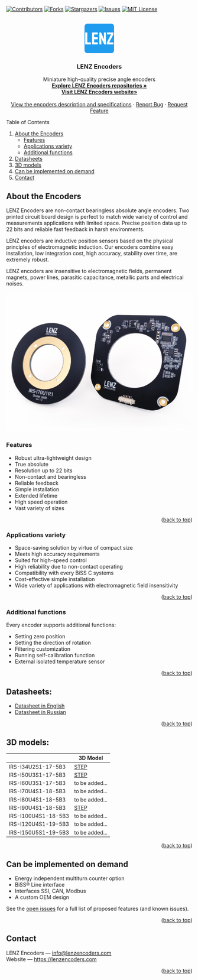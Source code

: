 <div id="top"></div>
<!--
*** LENZ Encoders
-->

[![Contributors][contributors-shield]][contributors-url]
[![Forks][forks-shield]][forks-url]
[![Stargazers][stars-shield]][stars-url]
[![Issues][issues-shield]][issues-url]
[![MIT License][license-shield]][license-url]




<!-- PROJECT LOGO -->
<br />
<div align="center">
  <a href="https://github.com/lenzencoders">
    <img src="images/LENZfavicon.png" alt="LENZ Logo" width="80" height="80">
  </a>

  <h3 align="center">LENZ Encoders</h3>

  <p align="center">
    Miniature high-quality precise angle encoders
    <br />
    <a href="https://github.com/lenzencoders"><strong>Explore LENZ Encoders repositories »</strong></a>
    <br />
    <a href="https://lenzencoders.com"><strong>Visit LENZ Encoders website»</strong></a>
    <br />
    <br />
    <a href="https://github.com/lenzencoders/Encoders_Description/blob/main/IRS-encoders_en_US.pdf">View the encoders description and specifications</a>
    ·
    <a href="https://github.com/lenzencoders/Encoders_Description/issues">Report Bug</a>
    ·
    <a href="https://github.com/lenzencoders/Encoders_Description/issues">Request Feature</a>
  </p>
</div>



<!-- TABLE OF CONTENTS -->

<summary>Table of Contents</summary>
<ol>
  <li>
    <a href="#about-the-encoders">About the Encoders</a>
    <ul>
      <li><a href="#features">Features</a></li>
      <li><a href="#applications-variety">Applications variety</a></li>
      <li><a href="#additional-functions">Additional functions</a></li>
    </ul>
  </li>
  <li><a href="#datasheets">Datasheets</a></li>
  <li><a href="#3d-models">3D models</a></li>
  <li><a href="#can-be-implemented-on-demand">Can be implemented on demand</a></li>
    <li><a href="#contact">Contact</a></li>
</ol>




<!-- ABOUT THE ENCODERS -->
## About the Encoders
LENZ Encoders are non-contact bearingless absolute angle encoders. Two printed circuit board design is perfect to match wide variety of control and measurements applications with limited space. Precise position data up to 22 bits and reliable fast feedback in harsh environments.

LENZ encoders are inductive position sensors based on the physical principles of electromagnetic induction. Our encoders combine easy installation, low integration cost, high accuracy, stability over time, are extremely robust.

LENZ encoders are insensitive to electromagnetic fields, permanent magnets, power lines, parasitic capacitance, metallic parts and electrical noises.

[![LENZ Encoders IRS-I70 photo][product-photo]](https://lenzencoders.com)


### Features

* Robust ultra-lightweight design
* True absolute
* Resolution up to 22 bits
* Non-contact and bearingless
* Reliable feedback
* Simple installation
* Extended lifetime
* High speed operation
* Vast variety of sizes


<p align="right">(<a href="#top">back to top</a>)</p>


### Applications variety

* Space-saving solution by virtue of compact size
* Meets high accuracy requirements
* Suited for high-speed control
* High reliability due to non-contact operating
* Compatibility with every BiSS C systems
* Cost-effective simple installation
* Wide variety of applications with electromagnetic field insensitivity


<p align="right">(<a href="#top">back to top</a>)</p>


<!-- ADDITIONAL -->
### Additional functions

Every encoder supports additional functions:

* Setting zero position
* Setting the direction of rotation
* Filtering customization 
* Running self-calibration function
* External isolated temperature sensor


<p align="right">(<a href="#top">back to top</a>)</p>



## Datasheets:

* [Datasheet in English](/IRS-encoders_en_EN.pdf)
* [Datasheet in Russian](/IRS-encoders_ru_RU.pdf)


<p align="right">(<a href="#top">back to top</a>)</p>


## 3D models:
|                     |  3D Model                                   |
|---------------------|---------------------------------------------|
| IRS-I34U2S1-17-5B3  |   [STEP](https://github.com/lenzencoders/Encoders_Description/blob/main/CAD/IRS-I34U2S1-17-5B3.stp)        |
| IRS-I50U3S1-17-5B3  |   [STEP](https://github.com/lenzencoders/Encoders_Description/blob/main/CAD/IRS-I50U3S1-17-5B3.stp)       |
| IRS-I60U3S1-17-5B3  |   to be added...                            |
| IRS-I70U4S1-18-5B3  |   to be added...                            |
| IRS-I80U4S1-18-5B3  |   to be added...                            |
| IRS-I90U4S1-18-5B3  |   [STEP](https://github.com/lenzencoders/Encoders_Description/blob/main/CAD/IRS-I90U4S1-18-5B3.stp)       |
| IRS-I100U4S1-18-5B3 |   to be added...                            |
| IRS-I120U4S1-19-5B3 |   to be added...                            |
| IRS-I150U5S1-19-5B3 |   to be added...                            |



<p align="right">(<a href="#top">back to top</a>)</p>


## Can be implemented on demand

* Energy independent multiturn counter option 
* BiSS® Line interface
* Interfaces SSI, CAN, Modbus 
* A custom OEM design 

See the [open issues](https://github.com/lenzencoders/Encoders_Description/issues) for a full list of proposed features (and known issues).

<p align="right">(<a href="#top">back to top</a>)</p>



<!-- CONTACT -->
## Contact

LENZ Encoders — info@lenzencoders.com \
Website — https://lenzencoders.com


<p align="right">(<a href="#top">back to top</a>)</p>




<!-- MARKDOWN LINKS & IMAGES -->
<!-- https://www.markdownguide.org/basic-syntax/#reference-style-links -->
[contributors-shield]: https://img.shields.io/github/contributors/lenzencoders/Encoders_Description.svg?style=for-the-badge
[contributors-url]: https://github.com/lenzencoders/graphs/contributors
[forks-shield]: https://img.shields.io/github/forks/lenzencoders/Encoders_Description.svg?style=for-the-badge
[forks-url]: https://github.com/lenzencoders/network/members
[stars-shield]: https://img.shields.io/github/stars/lenzencoders/Encoders_Description.svg?style=for-the-badge
[stars-url]: https://github.com/lenzencoders/stargazers
[issues-shield]: https://img.shields.io/github/issues/lenzencoders/Encoders_Description.svg?style=for-the-badge
[issues-url]: https://github.com/lenzencoders/issues
[license-shield]: https://img.shields.io/github/license/lenzencoders/Encoders_Description.svg?style=for-the-badge
[license-url]: https://github.com/lenzencoders/blob/master/LICENSE.txt
[linkedin-shield]: https://img.shields.io/badge/-LinkedIn-black.svg?style=for-the-badge&logo=linkedin&colorB=555
[linkedin-url]: https://linkedin.com/in/lenzencoders
[product-photo]: images/irs-i70_white.jpg